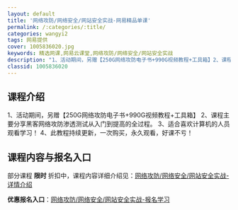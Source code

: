 ```yaml
---
layout: default
title: '网络攻防/网络安全/网站安全实战-网易精品单课'
permalink: /:categories/:title/
categories: wangyi2
tags: 网易提供
cover: 1005836020.jpg
keywords: 精选网课,网易云课堂,网络攻防/网络安全/网站安全实战
description: "1、活动期间，另赠【250G网络攻防电子书+990G视频教程+工具箱】2、课程主要分享黑客网络攻防渗透测试从入门到提高的全过程。3、适合喜欢计算机的人员观看学习！4、此教程持续更新，一次购买"
classid: 1005836020
---
```


## 课程介绍

1、活动期间，另赠【250G网络攻防电子书+990G视频教程+工具箱】
2、课程主要分享黑客网络攻防渗透测试从入门到提高的全过程。
3、适合喜欢计算机的人员观看学习！
4、此教程持续更新，一次购买，永久观看，好课不亏！

## 课程内容与报名入口

部分课程 **限时** 折扣中，课程内容详细介绍见：[网络攻防/网络安全/网站安全实战-详情介绍](https://study.163.com/course/introduction/1005836020.htm?share=1&shareId=1025206652&utm_campaign=share&utm_medium=iphoneShare&utm_source=&utm_u=1025206652)

**优惠报名入口**：[网络攻防/网络安全/网站安全实战-报名学习](https://study.163.com/course/introduction/1005836020.htm?share=1&shareId=1025206652&utm_campaign=share&utm_medium=iphoneShare&utm_source=&utm_u=1025206652)

